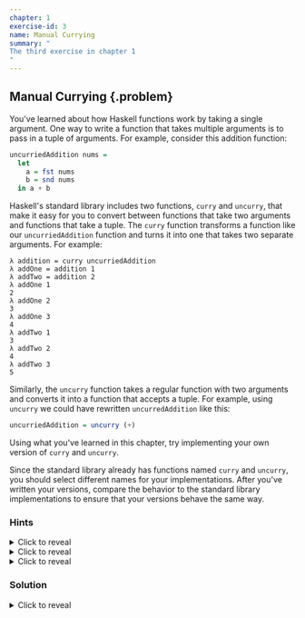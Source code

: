 ```yaml
---
chapter: 1
exercise-id: 3
name: Manual Currying
summary: "
The third exercise in chapter 1
"
---
```


## Manual Currying {.problem}
You've learned about how Haskell functions work by taking a single argument. One
way to write a function that takes multiple arguments is to pass in a tuple of
arguments. For example, consider this addition function:

```haskell
uncurriedAddition nums =
  let
    a = fst nums
    b = snd nums
  in a + b
```

Haskell's standard library includes two functions,
`curry` and `uncurry`, that make
it easy for you to convert between functions that take two arguments and
functions that take a tuple. The `curry` function
transforms a function like our `uncurriedAddition`
function and turns it into one that takes two separate arguments. For example:

```
λ addition = curry uncurriedAddition
λ addOne = addition 1
λ addTwo = addition 2
λ addOne 1
2
λ addOne 2
3
λ addOne 3
4
λ addTwo 1
3
λ addTwo 2
4
λ addTwo 3
5
```

Similarly, the `uncurry` function takes a regular
function with two arguments and converts it into a function that accepts a
tuple. For example, using `uncurry` we could have
rewritten `uncurredAddition` like this:

```haskell
uncurriedAddition = uncurry (+)
```

Using what you've learned in this chapter, try implementing your own version of
`curry` and `uncurry`.

Since the standard library already has functions named
`curry` and `uncurry`, you should
select different names for your implementations. After you've written your
versions, compare the behavior to the standard library implementations to ensure
that your versions behave the same way.

### Hints

<div class="hints">

<details>
<summary>Click to reveal</summary>
<div class="details-body-outer">
<div class="details-body">
Remember that functions can be passed around as ordinary arguments. For example,
imagine that we have a function called `addNumbers` that adds two numbers:

```haskell
addNumbers a b = a + b
```

Next, we could write a function `callWithTwoArguments` that takes a function,
and the two arguments that we should call that function with, and returns the
results:

```haskell
callWithTwoArguments f a b = f a b
```

Finally, we can pass `addNumbers` to `callWithTwoArguments` like any other
value. As an example:

```haskell
addThreeAndFive = callWithTwoArguments addNumbers 3 5
```

As you're working on this exercise, remember that you can pass the functions
that you want to curry, or uncurry, just like you'd pass around any other
argument.
</div>
</div>
</details>


<details>
<summary>Click to reveal</summary>
<div class="details-body-outer">
<div class="details-body">
Remember that you can get the first element of a tuple using the `fst` function,
and you can get the second element of a tuple using the `snd` function:

```haskell
λ fst ("hello", "haskell")
"hello"

λ snd ("hello", "haskell")
"haskell"
```
</div>
</div>
</details>

<details>
<summary>Click to reveal</summary>
<div class="details-body-outer">
<div class="details-body">

The built-in `curry` turns a function that takes a tuple into a function that
takes two arguments. Let's look at an example. Imagine that we have a function
that adds two numbers from a tuple:

```haskell
addTuple tuple = fst tuple + snd tuple
```

We can test this out in `ghci` and see that it works just like we'd expect.

```haskell
λ addTuple (1,2)
3
```

If we use `curry`, we can call this like an ordinary function. We can either use
curry and pass arguments all in one call:

```haskell
λ curry addTuple 1 2
3
```

Or we can use `curry` to define a new version of the function that takes two
non-tuple arguments:

```haskell
λ addTwo = curry addTuple
λ addTwo 1 2
3
λ addTwo 3 4
7
```

The `uncurry` function works the same way, but it converts functions in the
other direction. For example:

```haskell
λ uncurry addTwo (1,2)
3
λ addTuple' = uncurry addTwo
λ addTuple' (2,3)
5
```

You can use these examples as you are testing your own implementation.
</div>
</div>
</details>
</div>

### Solution

<div class="solution">
<details>
<summary>Click to reveal</summary>
<div class="details-body-outer">
<div class="details-body">
Let's start by defining our own version of `curry` called `exampleCurry`. Our
function will need to take three arguments:

  - `f` is a function that takes in a tuple and returns a value
  - `a` is a value; it's the first value in the tuple we'll pass to `f`
  - `b` is a value; it's the second value in the tuple we'll pass to `f`

It's easiest to write this function as a one-liner:

```haskell
exampleCurry f a b = f (a,b)
```

In this code, we're taking three arguments as input. We're calling our first
argument, the function we want to curry, using a tuple made up of the next two
arguments.

If we use this function in `ghci` we can see it behaves like you'd expect:

```haskell
λ addTuple tuple = fst tuple + snd tuple
λ exampleCurry addTuple 1 2
3
```

Just like with the `curry` function defined for us in `Prelude`, we can use
`exampleCurry` to create a new function:

```haskell
λ addTwo = exampleCurry addTuple
λ addTwo 1 2
3
λ addTwo 2 3
5
```

This might be a bit surprising, since you're still getting used to
Haskell. Remember that Haskell makes it easy for us to do _partial
application_. We could have written `addTwo` without partial application by
taking in the two arguments that we should call the curried function with:

```haskell
λ addTwo a b = exampleCurry addTuple a b
λ addTwo 1 2
3
λ addTwo 2 3
5
```
</div>
</div>
</details>
</div>
